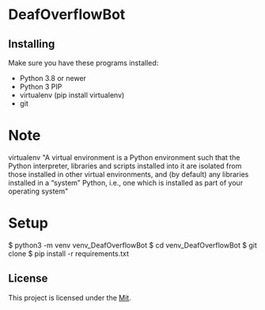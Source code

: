 # DeafOverflowBot

## Installing
 Make sure you have these programs installed:

  - Python 3.8 or newer
  - Python 3 PIP
  - virtualenv (pip install virtualenv)
  - git

# Note
virtualenv
"A virtual environment is a Python environment such that the Python interpreter, libraries and scripts installed into it are isolated from those installed in other virtual environments, and (by default) any libraries installed in a “system” Python, i.e., one which is installed as part of your operating system"


# Setup
$ python3 -m venv venv_DeafOverflowBot
$ cd venv_DeafOverflowBot
$ git clone <this repository>
$ pip install -r requirements.txt


## License
This project is licensed under the [Mit]([link](https://opensource.org/license/mit/)https://opensource.org/license/mit/).
